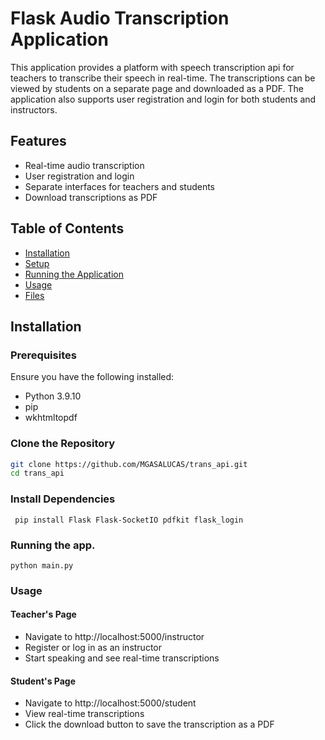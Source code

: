 # Flask Audio Transcription Application

This application provides a platform with speech transcription api for teachers to transcribe their speech in real-time. The transcriptions can be viewed by students on a separate page and downloaded as a PDF. The application also supports user registration and login for both students and instructors.

## Features

- Real-time audio transcription
- User registration and login
- Separate interfaces for teachers and students
- Download transcriptions as PDF

## Table of Contents

- [Installation](#installation)
- [Setup](#setup)
- [Running the Application](#running-the-application)
- [Usage](#usage)
- [Files](#files)

## Installation

### Prerequisites

Ensure you have the following installed:

- Python 3.9.10 
- pip
- wkhtmltopdf

### Clone the Repository

```sh
git clone https://github.com/MGASALUCAS/trans_api.git
cd trans_api
```

### Install Dependencies

```
 pip install Flask Flask-SocketIO pdfkit flask_login
```

### Running the app.

```
python main.py

```

### Usage
#### Teacher's Page
-   Navigate to http://localhost:5000/instructor
-   Register or log in as an instructor
-   Start speaking and see real-time transcriptions

#### Student's Page
-   Navigate to http://localhost:5000/student
-   View real-time transcriptions
-   Click the download button to save the transcription as a PDF

